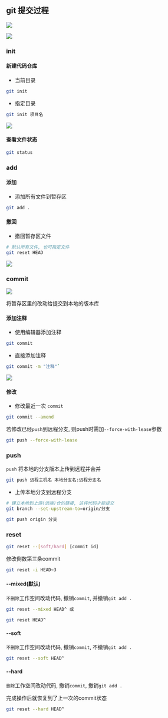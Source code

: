 <!--
 * @Description: 
 * @Version: 1.0
 * @Author: DaLao
 * @Email: dalao@xxx.com
 * @Date: 2021-03-17 18:02:13
 * @LastEditors: DaLao
 * @LastEditTime: 2022-07-03 19:50:49
-->

## git 提交过程


![](https://cdn.hurra.ltd/img/git.svg)

![](https://cdn.hurra.ltd/img/2022-3-17-2310.svg)



### init


#### 新建代码仓库

- 当前目录

```sh
git init
```


- 指定目录

```sh
git init 项目名
```

![](https://cdn.hurra.ltd/img/20220112075837.png)


#### 查看文件状态

```sh
git status
```



### add


#### 添加

- 添加所有文件到暂存区

```sh
git add .
```


#### 撤回

- 撤回暂存区文件

```sh
# 默认所有文件, 也可指定文件
git reset HEAD
```

![](https://cdn.hurra.ltd/img/20220112080614.png)



### commit


![](https://cdn.hurra.ltd/img/2022-3-18-2158.svg)

将暂存区里的改动给提交到本地的版本库


#### 添加注释

- 使用编辑器添加注释

```sh
git commit
```


- 直接添加注释

```sh
git commit -m "注释"`
```

![](https://cdn.hurra.ltd/img/20220112081127.png)


#### 修改

- 修改最近一次 `commit`

```sh
git commit --amend
```

若修改已经`push`到远程分支, 则push时需加`--force-with-lease`参数

```sh
git push --force-with-lease
```



### push


`push` 将本地的分支版本上传到远程并合并

```sh
git push 远程主机名 本地分支名:远程分支名
```

- 上传本地分支到远程分支

```sh
# 建立本地到上游(远端)仓的链接, 这样代码才能提交
git branch --set-upstream-to=origin/分支

git push origin 分支
```


### reset


```sh
git reset --[soft/hard] [commit id]
```

修改倒数第三条commit

```sh
git reset -i HEAD~3
```


#### --mixed(默认)


`不删除`工作空间改动代码, 撤销`commit`, 并撤销`git add .`

```sh
git reset --mixed HEAD^ 或

git reset HEAD^
```


#### --soft


`不删除`工作空间改动代码, 撤销`commit`, 不撤销`git add .` 

```sh
git reset --soft HEAD^
```



#### --hard


`删除`工作空间改动代码, 撤销`commit`, 撤销`git add .`

完成操作后就恢复到了上一次的commit状态

```sh
git reset --hard HEAD^
```